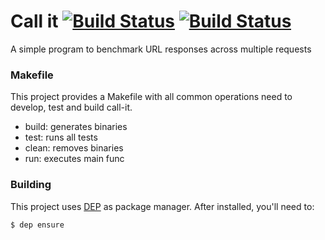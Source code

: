 # Call it [![Build Status](https://travis-ci.org/pedrolopesme/call-it.svg?branch=master)](https://travis-ci.org/pedrolopesme/call-it) [![Build Status](https://goreportcard.com/badge/github.com/pedrolopesme/call-it)](https://goreportcard.com/report/github.com/pedrolopesme/call-it)
A simple program to benchmark URL responses across multiple requests

### Makefile

This project provides a Makefile with all common operations need to develop, test and build call-it.

* build: generates binaries
* test: runs all tests
* clean: removes binaries
* run: executes main func


### Building

This project uses [DEP](https://golang.github.io/dep/docs/installation.html)
as package manager. After installed, you'll need to:

```
$ dep ensure
```
